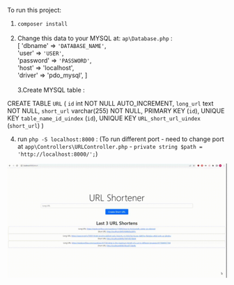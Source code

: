 To run this project:
1. `composer install` <br /><br />
2. Change this data to your MYSQL at:  `ap\Database.php` : <br />
[ 'dbname' => `'DATABASE_NAME'`, <br />
   'user' => `'USER'`, <br />
   'password' => `'PASSWORD'`, <br />
   'host' => 'localhost', <br />
   'driver' => 'pdo_mysql', ]<br /><br />
3.Create MYSQL table :

CREATE TABLE `URL` (
`id` int NOT NULL AUTO_INCREMENT,
`long_url` text NOT NULL,
`short_url` varchar(255) NOT NULL,
PRIMARY KEY (`id`),
UNIQUE KEY `table_name_id_uindex` (`id`),
UNIQUE KEY `URL_short_url_uindex` (`short_url`)
)

4. run `php -S localhost:8000` : (To run different port - need to change port at `app\Controllers\URLController.php` - `private string $path = 'http://localhost:8000/';`)

<img src="src/preview.gif">
